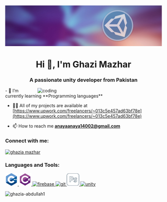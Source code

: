 ![ logo](https://github.com/GHAZIA-ABDULLAH1/GHAZIA-ABDULLAH1/blob/main/unity.jpg)                                                                                          
<h1 align="center">Hi 👋, I'm Ghazi Mazhar</h1>
<h3 align="center">A passionate unity developer from Pakistan</h3>
<img align="right" alt="coding" width="400" src="https://www.google.com/url?sa=i&url=https%3A%2F%2Fgiphy.com%2Fexplore%2Fcoding&psig=AOvVaw2OV7CADmzZCf8ShcEvMiFA&ust=1703849089413000&source=images&cd=vfe&opi=89978449&ved=0CBEQjRxqFwoTCKjR1s-CsoMDFQAAAAAdAAAAABAD">
- 🌱 I’m currently learning **Programming languages**

- 👨‍💻 All of my projects are available at [https://www.upwork.com/freelancers/~013c5e457ad63bf78e](https://www.upwork.com/freelancers/~013c5e457ad63bf78e)

- 📫 How to reach me **anayaanaya14002@gmail.com**

<h3 align="left">Connect with me:</h3>
<p align="left">
<a href="https://linkedin.com/in/ghazia mazhar" target="blank"><img align="center" src="https://raw.githubusercontent.com/rahuldkjain/github-profile-readme-generator/master/src/images/icons/Social/linked-in-alt.svg" alt="ghazia mazhar" height="30" width="40" /></a>
</p>

<h3 align="left">Languages and Tools:</h3>
<p align="left"> <a href="https://www.w3schools.com/cpp/" target="_blank" rel="noreferrer"> <img src="https://raw.githubusercontent.com/devicons/devicon/master/icons/cplusplus/cplusplus-original.svg" alt="cplusplus" width="40" height="40"/> </a> <a href="https://www.w3schools.com/cs/" target="_blank" rel="noreferrer"> <img src="https://raw.githubusercontent.com/devicons/devicon/master/icons/csharp/csharp-original.svg" alt="csharp" width="40" height="40"/> </a> <a href="https://firebase.google.com/" target="_blank" rel="noreferrer"> <img src="https://www.vectorlogo.zone/logos/firebase/firebase-icon.svg" alt="firebase" width="40" height="40"/> </a> <a href="https://git-scm.com/" target="_blank" rel="noreferrer"> <img src="https://www.vectorlogo.zone/logos/git-scm/git-scm-icon.svg" alt="git" width="40" height="40"/> </a> <a href="https://www.photoshop.com/en" target="_blank" rel="noreferrer"> <img src="https://raw.githubusercontent.com/devicons/devicon/master/icons/photoshop/photoshop-line.svg" alt="photoshop" width="40" height="40"/> </a> <a href="https://unity.com/" target="_blank" rel="noreferrer"> <img src="https://www.vectorlogo.zone/logos/unity3d/unity3d-icon.svg" alt="unity" width="40" height="40"/> </a> </p>

<p><img align="center" src="https://github-readme-stats.vercel.app/api/top-langs?username=ghazia-abdullah1&show_icons=true&locale=en&layout=compact" alt="ghazia-abdullah1" /></p>
